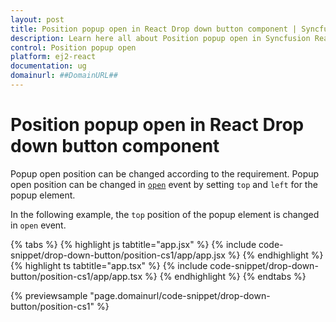 ```yaml
---
layout: post
title: Position popup open in React Drop down button component | Syncfusion
description: Learn here all about Position popup open in Syncfusion React Drop down button component of Syncfusion Essential JS 2 and more.
control: Position popup open 
platform: ej2-react
documentation: ug
domainurl: ##DomainURL##
---
```


# Position popup open in React Drop down button component

Popup open position can be changed according to the requirement. Popup open position can be changed in [`open`](https://ej2.syncfusion.com/react/documentation/api/drop-down-button#open) event by setting `top` and `left` for the popup element.

In the following example, the `top` position of the popup element is changed in `open` event.

{% tabs %}
{% highlight js tabtitle="app.jsx" %}
{% include code-snippet/drop-down-button/position-cs1/app/app.jsx %}
{% endhighlight %}
{% highlight ts tabtitle="app.tsx" %}
{% include code-snippet/drop-down-button/position-cs1/app/app.tsx %}
{% endhighlight %}
{% endtabs %}

 {% previewsample "page.domainurl/code-snippet/drop-down-button/position-cs1" %}